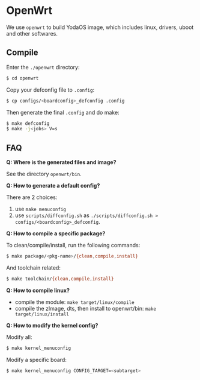 # OpenWrt

We use `openwrt` to build YodaOS image, which includes linux, drivers, uboot and other softwares.

## Compile

Enter the `./openwrt` directory:

```sh
$ cd openwrt
```

Copy your defconfig file to `.config`:

```sh
$ cp configs/<boardconfig>_defconfig .config
```

Then generate the final `.config` and do make:

```sh
$ make defconfig
$ make -j<jobs> V=s
```

## FAQ

__Q: Where is the generated files and image?__

See the directory `openwrt/bin`.

__Q: How to generate a default config?__

There are 2 choices:

1. use `make menuconfig`
2. use `scripts/diffconfig.sh` as `./scripts/diffconfig.sh > configs/<boardconfig>_defconfig`.

__Q: How to compile a specific package?__

To clean/compile/install, run the following commands:

```sh
$ make package/<pkg-name>/{clean,compile,install}
```

And toolchain related:

```sh
$ make toolchain/{clean,compile,install}
```

__Q: How to compile linux?__

- compile the module: `make target/linux/compile`
- compile the zImage, dts, then install to openwrt/bin: `make target/linux/install`

__Q: How to modify the kernel config?__

Modify all:

```sh
$ make kernel_menuconfig
```

Modify a specific board:

```sh
$ make kernel_menuconfig CONFIG_TARGET=<subtarget>
```
